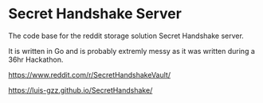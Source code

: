 # Secret Handshake Server
The code base for the reddit storage solution Secret Handshake server.

It is written in Go and is probably extremly messy as it was written during a 36hr Hackathon.

https://www.reddit.com/r/SecretHandshakeVault/

https://luis-gzz.github.io/SecretHandshake/
